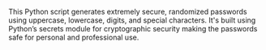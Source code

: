 This Python script generates extremely secure, randomized passwords using uppercase, lowercase, digits, and special characters. It's built using Python’s secrets module for cryptographic security making the passwords safe for personal and professional use.
